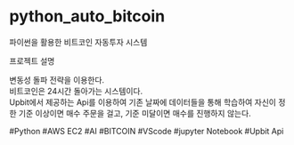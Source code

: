 # python_auto_bitcoin

파이썬을 활용한 비트코인 자동투자 시스템

프로젝트 설명

변동성 돌파 전략을 이용한다.<br/>
비트코인은 24시간 돌아가는 시스템이다.<br/>
Upbit에서 제공하는 Api를 이용하여 기존 날짜에 데이터들을 통해 학습하여 자신이 정한 기준 이상이면 매수 주문을 걸고, 기준 미달이면 매수를 진행하지 않는다.

#Python 
#AWS EC2 
#AI #BITCOIN #VScode #jupyter Notebook #Upbit Api
